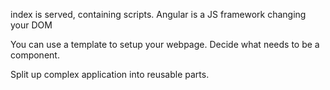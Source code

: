 index is served, containing scripts.
Angular is a JS framework changing your DOM

You can use a template to setup your webpage. Decide what needs to be a component.

Split up complex application into reusable parts.
